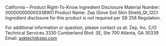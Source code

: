  
 
 
California – Product Right-To-Know Ingredient Disclosure 
Material Number: 000000000000338901 
Product Name: Zep Glove Soil Skin Shield_Qt_12Ct 
Ingredient disclosure for this product is not required per SB 258 Regulation. 
 
For additional information or question, please contact us at: 
Zep, Inc. 
C/O Technical Services 
3330 Cumberland Blvd. SE, Ste 700 
Atlanta, GA 30339 
Email: asktech@zep.com 
 
 
 
 
